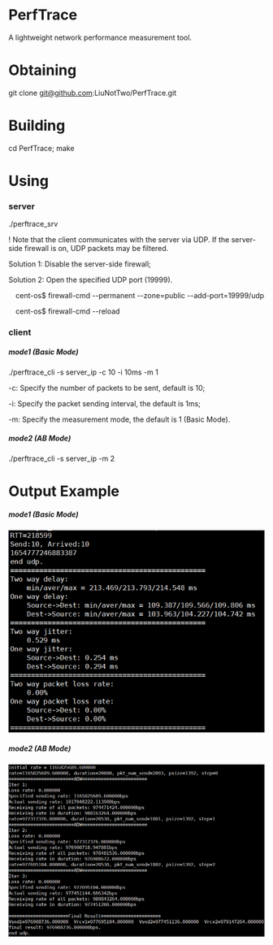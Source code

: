 # PerfTrace
A lightweight network performance measurement tool.

# Obtaining
git clone git@github.com:LiuNotTwo/PerfTrace.git

# Building
cd PerfTrace; make

# Using
### server
./perftrace_srv

! Note that the client communicates with the server via UDP. If the server-side firewall is on, UDP packets may be filtered.

Solution 1: Disable the server-side firewall;

Solution 2: Open the specified UDP port (19999).

&emsp;cent-os$ firewall-cmd --permanent --zone=public --add-port=19999/udp

&emsp;cent-os$ firewall-cmd --reload
    
### client

##### mode1 (Basic Mode)

./perftrace_cli -s server_ip -c 10 -i 10ms -m 1

-c: Specify the number of packets to be sent, default is 10;

-i: Specify the packet sending interval, the default is 1ms; 

-m: Specify the measurement mode, the default is 1 (Basic Mode).

##### mode2 (AB Mode)

./perftrace_cli -s server_ip -m 2


# Output Example
##### mode1 (Basic Mode)
![image](https://github.com/LiuNotTwo/PerfTrace/blob/main/example/figs/basic_mode.PNG)

##### mode2 (AB Mode)
![image](https://github.com/LiuNotTwo/PerfTrace/blob/main/example/figs/AB_mode.PNG)
